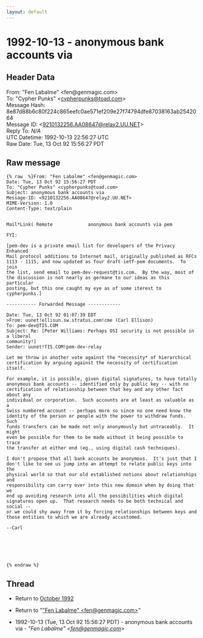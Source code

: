 ```yaml
---
layout: default
---
```


# 1992-10-13 - anonymous bank accounts via

## Header Data

From: "Fen Labalme" \<fen<span>@</span>genmagic.com\><br>
To: "Cypher Punks" \<cypherpunks@toad.com\><br>
Message Hash: 8e87d88b6c80f224c865eefc0ae571ef209e27f74794dfe87038163ab2542064<br>
Message ID: \<9210132256.AA08647@relay2.UU.NET\><br>
Reply To: _N/A_<br>
UTC Datetime: 1992-10-13 22:56:27 UTC<br>
Raw Date: Tue, 13 Oct 92 15:56:27 PDT<br>

## Raw message

```
{% raw  %}From: "Fen Labalme" <fen@genmagic.com>
Date: Tue, 13 Oct 92 15:56:27 PDT
To: "Cypher Punks" <cypherpunks@toad.com>
Subject: anonymous bank accounts via
Message-ID: <9210132256.AA08647@relay2.UU.NET>
MIME-Version: 1.0
Content-Type: text/plain


Mail*Link( Remote             anonymous bank accounts via pem

FYI:

[pem-dev is a private email list for developers of the Privacy Enhanced
Mail protocol additions to Internet mail, originally published as RFCs
1113 - 1115, and now updated as four draft-ietf-pem documents.  To join
the list, send email to pem-dev-request@tis.com.  By the way, most of
the discussion is not nearly as germane to our ideas as this particular
posting, but this one caught my eye as of some iterest to cypherpunks.]

----------- Forwarded Message ------------

Date: Tue, 13 Oct 92 01:07:39 EDT
>From: uunet!ellisun.sw.stratus.com!cme (Carl Ellison)
To: pem-dev@TIS.COM
Subject: Re: [Peter Williams: Perhaps OSI security is not possible in a liberal
community!]
Sender: uunet!TIS.COM!pem-dev-relay

Let me throw in another vote against the *necessity* of hierarchical
certification by arguing against the necessity of certification itself.

For example, it is possible, given digital signatures, to have totally
anonymous bank accounts -- identified only by public key -- with no
certification of relationship between that key and any other fact about any
individual or corporation.  Such accounts are at least as valuable as a
Swiss numbered account -- perhaps more so since no one need know the
identity of the person or people with the power to withdraw funds.  Such
funds transfers can be made not only anonymously but untraceably.  It might
even be possible for them to be made without it being possible to trace
the transfer at either end (eg., using digital cash techniques).

I don't propose that all bank accounts be anonymous.  It's just that I
don't like to see us jump into an attempt to relate public keys into the
physical world so that our old established notions about relationships and
responsibility can carry over into this new domain when by doing that we
end up avoiding research into all the possibilities which digital
signatures open up.  That research needs to be both technical and social --
or we could shy away from it by forcing relationships between keys and
those entities to which we are already accustomed.

--Carl






{% endraw %}
```

## Thread

+ Return to [October 1992](/archive/1992/10)

+ Return to "["Fen Labalme" <fen<span>@</span>genmagic.com>](/authors/fen_labalme_fen_at_genmagic_com_)"

+ 1992-10-13 (Tue, 13 Oct 92 15:56:27 PDT) - anonymous bank accounts via - _"Fen Labalme" \<fen@genmagic.com\>_

